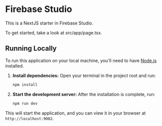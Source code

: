 # Firebase Studio

This is a NextJS starter in Firebase Studio. 

To get started, take a look at src/app/page.tsx.

## Running Locally

To run this application on your local machine, you'll need to have [Node.js](https://nodejs.org/) installed.

1.  **Install dependencies:**
    Open your terminal in the project root and run:
    ```bash
    npm install
    ```

2.  **Start the development server:**
    After the installation is complete, run:
    ```bash
    npm run dev
    ```

This will start the application, and you can view it in your browser at `http://localhost:9002`.
